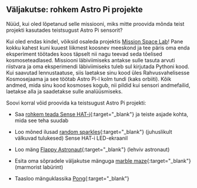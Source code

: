 ## Väljakutse: rohkem Astro Pi projekte

Nüüd, kui oled lõpetanud selle missiooni, miks mitte proovida mõnda teist projekti kasutades teistsugust Astro Pi sensorit?

Kui oled endas kindel, võiksid osaleda projektis [Mission Space Lab](https://astro-pi.org/missions/space-lab/)! Pane kokku kahest kuni kuuest liikmest koosnev meeskond ja tee päris oma enda eksperiment töötades koos täpselt nii nagu teevad seda tõelised kosmoseteadlased. Missiooni läbiviimiseks antakse sulle tasuta arvuti riistvara ja oma eksperimendi läbiviimiseks tuleb sul kirjutada Pythoni kood. Kui saavutad lennustaatuse, siis laetakse sinu kood üles Rahvusvahelisesse Kosmosejaama ja see töötab Astro Pi-l kolm tundi (kaks orbiiti). Kõik andmed, mida sinu kood kosmoses kogub, nii pildid kui sensori andmefailid, laetakse alla ja saadetakse sulle analüüsmiseks.

Soovi korral võid proovida ka teistsugust Astro Pi projekti:

+ Saa [rohkem teada Sense HAT-i](https://projects.raspberrypi.org/et-EE/projects/getting-started-with-the-sense-hat){:target="_blank"} ja teiste asjade kohta, mida see teha suudab

+ Loo mõned ilusad [random sparkles](https://projects.raspberrypi.org/et-EE/projects/sense-hat-random-sparkles){:target="_blank"} (juhuslikult välkuvad tulukesed) Sense HAT-i LED-ekraanil

+ Loo mäng [Flappy Astronaut](https://projects.raspberrypi.org/et-EE/projects/flappy-astronaut){:target="_blank"} (lehviv astronaut)

+ Esita oma sõpradele väljakutse mänguga [marble maze](https://projects.raspberrypi.org/et-EE/projects/sense-hat-marble-maze){:target="_blank"} (marmorist labürint)

+ Taasloo mänguklassika [Pong](https://projects.raspberrypi.org/en/projects/sense-hat-pong){:target="_blank"}